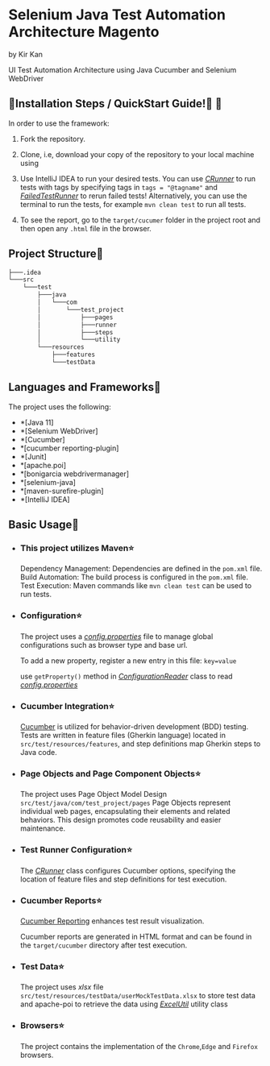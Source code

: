 # Selenium Java Test Automation Architecture Magento
by Kir Kan

UI Test Automation Architecture using Java Cucumber and Selenium WebDriver  



## 🏁Installation Steps / QuickStart Guide!🏁 🤗

In order to use the framework:

1. Fork the repository.

2. Clone, i.e, download your copy of the repository to your local machine using

3. Use IntelliJ IDEA to run your desired tests.
You can use  [*CRunner*](src/test/java/com/test_project/runner/CRunner.java) to run tests with tags by specifying tags in `tags = "@tagname"` and  [*FailedTestRunner*](src/test/java/com/test_project/runner/FailedTestRunner.java) to rerun failed tests! Alternatively, you can use the terminal to run the tests, for example `mvn clean test` to run all tests.   
4. To see the report, go to the `target/cucumer` folder in the project root and then open any `.html` file in the browser.
## Project Structure🧐
```bash
├───.idea
└───src
    └───test
        ├───java
        │   └───com
        │       └───test_project
        │           ├───pages
        │           ├───runner
        │           ├───steps
        │           └───utility
        └───resources
            ├───features
            └───testData
```
## Languages and Frameworks🧐

The project uses the following:

- *[Java 11]
- *[Selenium WebDriver]
- *[Cucumber]
- *[cucumber reporting-plugin]
- *[Junit]
- *[apache.poi]
- *[bonigarcia webdrivermanager]
- *[selenium-java]
- *[maven-surefire-plugin]
- *[IntelliJ IDEA]


## Basic Usage🧐

- ### This project utilizes Maven⭐

  Dependency Management: Dependencies are defined in the `pom.xml` file.
  Build Automation: The build process is configured in the `pom.xml` file.
  Test Execution: Maven commands like `mvn clean test` can be used to run tests.

- ### Configuration⭐
  The project uses a [*config.properties*](config.properties) file to manage global configurations such as browser type and base url.

    To add a new property, register a new entry in this file:
      ```
      key=value
      ```

  use `getProperty()` method in [*ConfigurationReader*](src/test/java/com/test_project/utility/ConfigurationReader.java) class to read [*config.properties*](config.properties)
    
- ### Cucumber Integration⭐

    [Cucumber](https://cucumber.io/) is utilized for behavior-driven development (BDD) testing. Tests are written in feature files (Gherkin language) located in `src/test/resources/features`, and step definitions map Gherkin steps to Java code.

- ### Page Objects and Page Component Objects⭐
  The project uses Page Object Model Design
  `src/test/java/com/test_project/pages`
  Page Objects represent individual web pages, encapsulating their elements and related behaviors. This design promotes code reusability and easier maintenance.
- ### Test Runner Configuration⭐

    The [*CRunner*](src/test/java/com/test_project/runner/CRunner.java) class configures Cucumber options, specifying the location of feature files and step definitions for test execution.

- ###  Cucumber Reports⭐

    [Cucumber Reporting](https://cucumber.io/docs/cucumber/reporting/) enhances test result visualization.

    Cucumber reports are generated in HTML format and can be found in the `target/cucumber` directory after test execution.

  
- ### Test Data⭐
  The project uses *xlsx* file `src/test/resources/testData/userMockTestData.xlsx` to store test data and apache-poi to retrieve the data using [*ExcelUtil*](src/test/java/com/test_project/utility/ExcelUtil.java) utility class
    

- ### Browsers⭐
  The project contains the implementation of the `Chrome`,`Edge` and `Firefox` browsers. 






